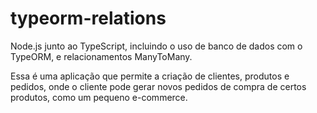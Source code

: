 # typeorm-relations
Node.js junto ao TypeScript, incluindo o uso de banco de dados com o TypeORM, e relacionamentos ManyToMany.

Essa é uma aplicação que permite a criação de clientes, produtos e pedidos, onde o cliente pode gerar novos pedidos de compra de certos produtos, como um pequeno e-commerce.
